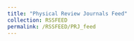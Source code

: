 ```yaml
---
title: "Physical Review Journals Feed"
collection: RSSFEED
permalink: /RSSFEED/PRJ_feed
---
```


<script src="//rss.bloople.net/?url=http%3A%2F%2Ffeeds.aps.org%2Frss%2Fallsuggestions.xml&showtitle=false&type=js"></script>